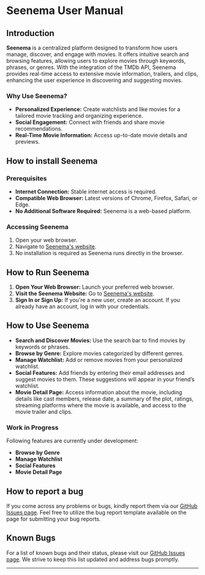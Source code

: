 # Seenema User Manual

## Introduction

**Seenema** is a centralized platform designed to transform how users manage, discover, and engage with movies. 
It offers intuitive search and browsing features, allowing users to explore movies through keywords, phrases, or genres.
With the integration of the TMDb API, Seenema provides real-time access to extensive movie information, trailers, 
and clips, enhancing the user experience in discovering and suggesting movies.

### Why Use Seenema?
- **Personalized Experience:** Create watchlists and like movies for a tailored movie tracking and organizing experience.
- **Social Engagement:** Connect with friends and share movie recommendations.
- **Real-Time Movie Information:** Access up-to-date movie details and previews.

## How to install Seenema

### Prerequisites
- **Internet Connection:** Stable internet access is required.
- **Compatible Web Browser:** Latest versions of Chrome, Firefox, Safari, or Edge.
- **No Additional Software Required:** Seenema is a web-based platform.

### Accessing Seenema
1. Open your web browser.
2. Navigate to [Seenema's website](https://seenema-one.vercel.app/signIn).
3. No installation is required as Seenema runs directly in the browser.

## How to Run Seenema

1. **Open Your Web Browser:** Launch your preferred web browser.
2. **Visit the Seenema Website:** Go to [Seenema's website](https://seenema-one.vercel.app/signIn).
3. **Sign In or Sign Up:** If you're a new user, create an account. If you already have an account, log in with your credentials.

## How to Use Seenema

- **Search and Discover Movies:** Use the search bar to find movies by keywords or phrases.
- **Browse by Genre:** Explore movies categorized by different genres.
- **Manage Watchlist:** Add or remove movies from your personalized watchlist.
- **Social Features:** Add friends by entering their email addresses and suggest movies to them. 
These suggestions will appear in your friend’s watchlist.
- **Movie Detail Page:** Access information about the movie, including details like cast members, release date, 
a summary of the plot, ratings, streaming platforms where the movie is available, and access to the movie trailer and clips.

### Work in Progress
Following features are currently under development:
- **Browse by Genre** 
- **Manage Watchlist** 
- **Social Features**
- **Movie Detail Page**


## How to report a bug

If you come across any problems or bugs, kindly report them via our
[GitHub Issues page](https://github.com/leenapagdar/Seenema/issues). 
Feel free to utilize the bug report template available on the page for submitting your bug reports.

## Known Bugs

For a list of known bugs and their status, please visit our [GitHub Issues page](https://github.com/leenapagdar/Seenema/issues). We strive to keep this list updated and address bugs promptly.

---
